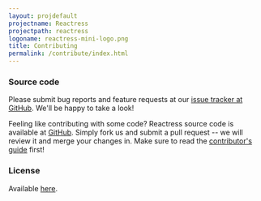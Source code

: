 ```yaml
---
layout: projdefault
projectname: Reactress
projectpath: reactress
logoname: reactress-mini-logo.png
title: Contributing
permalink: /contribute/index.html
---
```




### Source code

Please submit bug reports and feature requests at our [issue tracker at GitHub](https://github.com/storm-enroute/reactress/issues).
We'll be happy to take a look!

Feeling like contributing with some code?
Reactress source code is available at [GitHub](https://github.com/storm-enroute/reactress).
Simply fork us and submit a pull request --
we will review it and merge your changes in.
Make sure to read the [contributor's guide](/dev/contribute/) first!


### License

Available [here](https://raw.githubusercontent.com/storm-enroute/reactress/master/LICENSE).

<span id="licensebox"></span>

<script src="/resources/js/setlicense.js">_</script>
<script src="/resources/js/setlicense-reactress.js">_</script>

